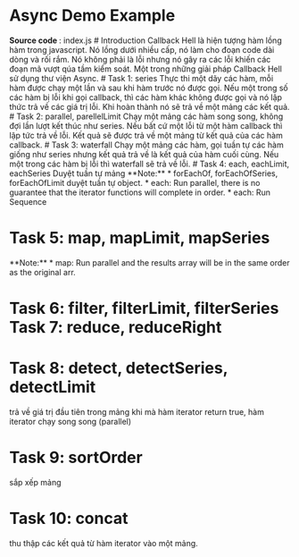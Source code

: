 <h1> Async Demo Example </h1>
<strong> Source code </strong>: index.js
# Introduction
Callback Hell là hiện tượng hàm lồng hàm trong javascript. Nó lồng dưới nhiều cấp, nó làm cho đoạn code dài dòng và rối rắm. Nó không phải là lỗi nhưng nó gây ra các lỗi khiến các đoạn mã vượt qúa tầm kiểm soát. Một trong những giải pháp Callback Hell sử dụng thư viện Async.
# Task 1: series
Thực thi một dãy các hàm, mỗi hàm được chạy một lần và sau khi hàm trước nó được gọi. Nếu một trong số các hàm bị lỗi khi gọi callback, thì các hàm khác không được gọi và nó lập thức trả về các giá trị lỗi. Khi hoàn thành nó sẽ trả về một mảng các kết quả.
# Task 2: parallel, parellelLimit
Chạy một mảng các hàm song song, không đợi lần lượt kết thúc như series. Nếu bất cứ một lỗi từ một hàm callback thì lập tức trả về lỗi. Kết quả sẽ được trả về một mảng từ kết quả của các hàm callback. 
# Task 3: waterfall
Chạy một mảng các hàm, gọi tuần tự các hàm giống như series nhưng kết quả trả về là kết quả của hàm cuối cùng. Nếu một trong các hàm bị lỗi thì waterfall sẽ trả về lỗi.
# Task 4: each, eachLimit, eachSeries
Duyệt tuần tự mảng
**Note:** 
* forEachOf, forEachOfSeries, forEachOfLimit duyệt tuần tự object.
* each: Run parallel, there is no guarantee that the iterator functions will complete in order.
* each: Run Sequence
<h1> Task 5: map, mapLimit, mapSeries </h1>
**Note:**
* map: Run parallel and the results array will be in the same order as the original arr.
<h1> Task 6:  filter, filterLimit, filterSeries </h1?
có thể gọi hàm select (nó làm hàm ẩn danh của filter)
hàm callback của iterator phải trả về true hoặc false
hàm thực thi song song (parallel)
Kết quả theo thứ tự như array truyền vào.
<h1> Task 7: reduce, reduceRight</h1> 
<h1> Task 8: detect, detectSeries, detectLimit </h1> 
trả về giá trị đầu tiên trong mảng khi mà hàm iterator return true,
hàm iterator chạy song song (parallel)
<h1>Task 9: sortOrder </h1> 
sắp xếp mảng
<h1> Task 10: concat  </h1>
thu thập các kết quả từ hàm iterator vào một mảng.


